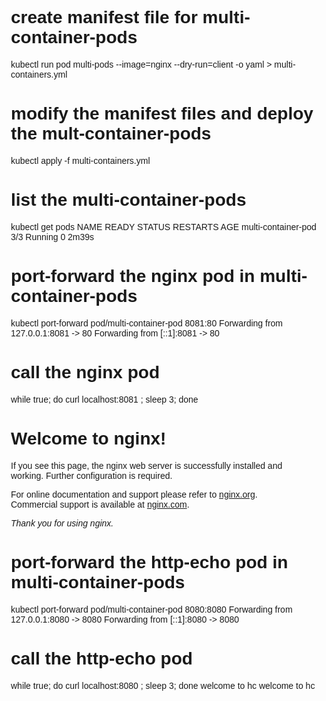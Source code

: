 # create manifest file for multi-container-pods
kubectl run pod multi-pods --image=nginx --dry-run=client -o yaml > multi-containers.yml

# modify the manifest files and deploy the mult-container-pods
kubectl apply -f multi-containers.yml

# list the multi-container-pods 
kubectl get pods
NAME                  READY   STATUS    RESTARTS   AGE
multi-container-pod   3/3     Running   0          2m39s

# port-forward the nginx pod in multi-container-pods
kubectl port-forward pod/multi-container-pod 8081:80
Forwarding from 127.0.0.1:8081 -> 80
Forwarding from [::1]:8081 -> 80

# call the nginx pod
while true; do curl localhost:8081 ; sleep 3; done
<!DOCTYPE html>
<html>
<head>
<title>Welcome to nginx!</title>
<style>
html { color-scheme: light dark; }
body { width: 35em; margin: 0 auto;
font-family: Tahoma, Verdana, Arial, sans-serif; }
</style>
</head>
<body>
<h1>Welcome to nginx!</h1>
<p>If you see this page, the nginx web server is successfully installed and
working. Further configuration is required.</p>

<p>For online documentation and support please refer to
<a href="http://nginx.org/">nginx.org</a>.<br/>
Commercial support is available at
<a href="http://nginx.com/">nginx.com</a>.</p>

<p><em>Thank you for using nginx.</em></p>
</body>
</html>

# port-forward the http-echo pod in multi-container-pods
kubectl port-forward pod/multi-container-pod 8080:8080
Forwarding from 127.0.0.1:8080 -> 8080
Forwarding from [::1]:8080 -> 8080

# call the http-echo pod
while true; do curl localhost:8080 ; sleep 3; done
welcome to hc
welcome to hc